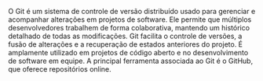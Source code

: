 O Git é um sistema de controle de versão distribuído usado para gerenciar e acompanhar alterações em projetos de software. Ele permite que múltiplos desenvolvedores trabalhem de forma colaborativa, mantendo um histórico detalhado de todas as modificações. Git facilita o controle de versões, a fusão de alterações e a recuperação de estados anteriores do projeto. É amplamente utilizado em projetos de código aberto e no desenvolvimento de software em equipe. A principal ferramenta associada ao Git é o GitHub, que oferece repositórios online.

